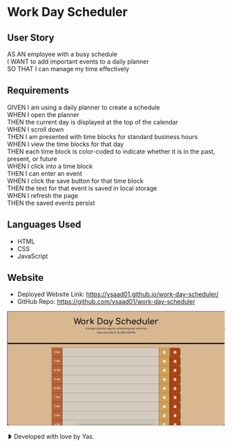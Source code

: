 # Work Day Scheduler

## User Story

AS AN employee with a busy schedule  
I WANT to add important events to a daily planner  
SO THAT I can manage my time effectively    

## Requirements

GIVEN I am using a daily planner to create a schedule  
WHEN I open the planner  
THEN the current day is displayed at the top of the calendar  
WHEN I scroll down  
THEN I am presented with time blocks for standard business hours  
WHEN I view the time blocks for that day  
THEN each time block is color-coded to indicate whether it is in the past, present, or future  
WHEN I click into a time block  
THEN I can enter an event  
WHEN I click the save button for that time block  
THEN the text for that event is saved in local storage  
WHEN I refresh the page  
THEN the saved events persist

## Languages Used
- HTML
- CSS
- JavaScript

## Website 
- Deployed Website Link: https://ysaad01.github.io/work-day-scheduler/
- GitHub Repo: https://github.com/ysaad01/work-day-scheduler 

![Screenshot of my work day scheduler](/assets/images/work-day-scheduler-screenshot.png)

❥ Developed with love by Yas.